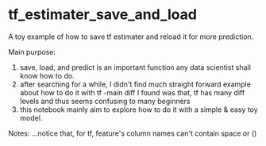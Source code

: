 # tf_estimater_save_and_load
A toy example of how to save tf estimater and reload it for more prediction.

Main purpose:
1. save, load, and predict is an important function any data scientist shall know how to do.
2. after searching for a while, I didn't find much straight forward example about how to do it with tf
    -main diff I found was that, tf has many diff levels and thus seems confusing to many beginners
3. this notebook mainly aim to explore how to do it with a simple & easy toy model.


Notes:
...notice that, for tf, feature's column names can't contain space or ()

